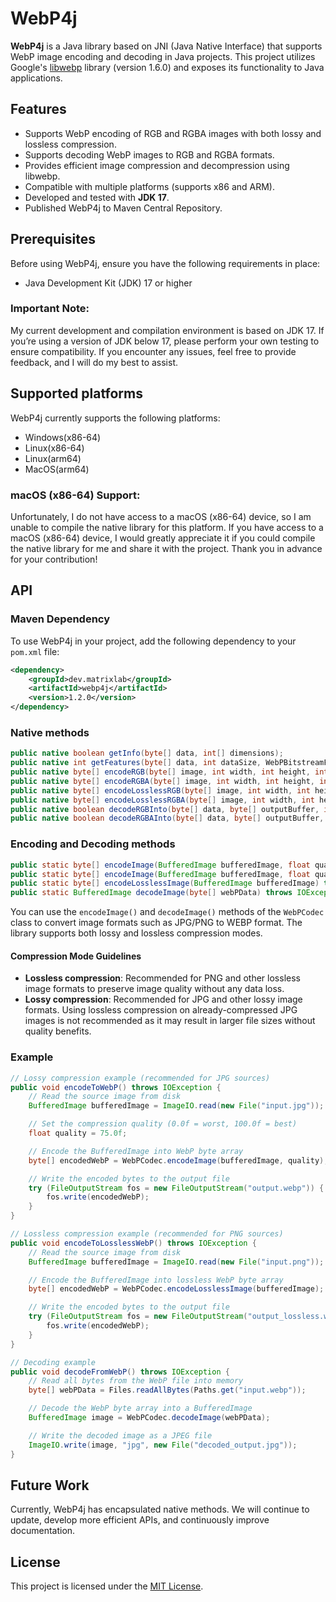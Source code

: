 # WebP4j

**WebP4j** is a Java library based on JNI (Java Native Interface) that supports WebP image encoding and decoding in Java projects. This project utilizes Google's [libwebp](https://developers.google.com/speed/webp) library (version 1.6.0) and exposes its functionality to Java applications.

## Features

- Supports WebP encoding of RGB and RGBA images with both lossy and lossless compression.
- Supports decoding WebP images to RGB and RGBA formats.
- Provides efficient image compression and decompression using libwebp.
- Compatible with multiple platforms (supports x86 and ARM).
- Developed and tested with **JDK 17**.
- Published WebP4j to Maven Central Repository.

## Prerequisites

Before using WebP4j, ensure you have the following requirements in place:

- Java Development Kit (JDK) 17 or higher

### Important Note:

My current development and compilation environment is based on JDK 17. If you’re using a version of JDK below 17, please perform your own testing to ensure compatibility. If you encounter any issues, feel free to provide feedback, and I will do my best to assist.

## Supported platforms

WebP4j currently supports the following platforms:

- Windows(x86-64)
- Linux(x86-64)
- Linux(arm64)
- MacOS(arm64)

### macOS (x86-64) Support:

Unfortunately, I do not have access to a macOS (x86-64) device, so I am unable to compile the native library for this platform. If you have access to a macOS (x86-64) device, I would greatly appreciate it if you could compile the native library for me and share it with the project. Thank you in advance for your contribution!

## API

### Maven Dependency

To use WebP4j in your project, add the following dependency to your `pom.xml` file:

```xml
<dependency>
    <groupId>dev.matrixlab</groupId>
    <artifactId>webp4j</artifactId>
    <version>1.2.0</version>
</dependency>
```

### Native methods

```java
public native boolean getInfo(byte[] data, int[] dimensions);
public native int getFeatures(byte[] data, int dataSize, WebPBitstreamFeatures features);
public native byte[] encodeRGB(byte[] image, int width, int height, int stride, float quality);
public native byte[] encodeRGBA(byte[] image, int width, int height, int stride, float quality);
public native byte[] encodeLosslessRGB(byte[] image, int width, int height, int stride);
public native byte[] encodeLosslessRGBA(byte[] image, int width, int height, int stride);
public native boolean decodeRGBInto(byte[] data, byte[] outputBuffer, int outputStride);
public native boolean decodeRGBAInto(byte[] data, byte[] outputBuffer, int outputStride);
```

### Encoding and Decoding methods

```java
public static byte[] encodeImage(BufferedImage bufferedImage, float quality) throws IOException;
public static byte[] encodeImage(BufferedImage bufferedImage, float quality, boolean lossless) throws IOException;
public static byte[] encodeLosslessImage(BufferedImage bufferedImage) throws IOException;
public static BufferedImage decodeImage(byte[] webPData) throws IOException;
```

You can use the `encodeImage()` and `decodeImage()` methods of the `WebPCodec` class to convert image formats such as JPG/PNG to WEBP format. The library supports both lossy and lossless compression modes.

#### Compression Mode Guidelines

- **Lossless compression**: Recommended for PNG and other lossless image formats to preserve image quality without any data loss.
- **Lossy compression**: Recommended for JPG and other lossy image formats. Using lossless compression on already-compressed JPG images is not recommended as it may result in larger file sizes without quality benefits.

### Example

```java
// Lossy compression example (recommended for JPG sources)
public void encodeToWebP() throws IOException {
    // Read the source image from disk
    BufferedImage bufferedImage = ImageIO.read(new File("input.jpg"));

    // Set the compression quality (0.0f = worst, 100.0f = best)
    float quality = 75.0f;

    // Encode the BufferedImage into WebP byte array
    byte[] encodedWebP = WebPCodec.encodeImage(bufferedImage, quality);

    // Write the encoded bytes to the output file
    try (FileOutputStream fos = new FileOutputStream("output.webp")) {
        fos.write(encodedWebP);
    }
}

// Lossless compression example (recommended for PNG sources)
public void encodeToLosslessWebP() throws IOException {
    // Read the source image from disk
    BufferedImage bufferedImage = ImageIO.read(new File("input.png"));

    // Encode the BufferedImage into lossless WebP byte array
    byte[] encodedWebP = WebPCodec.encodeLosslessImage(bufferedImage);

    // Write the encoded bytes to the output file
    try (FileOutputStream fos = new FileOutputStream("output_lossless.webp")) {
        fos.write(encodedWebP);
    }
}

// Decoding example
public void decodeFromWebP() throws IOException {
    // Read all bytes from the WebP file into memory
    byte[] webPData = Files.readAllBytes(Paths.get("input.webp"));

    // Decode the WebP byte array into a BufferedImage
    BufferedImage image = WebPCodec.decodeImage(webPData);

    // Write the decoded image as a JPEG file
    ImageIO.write(image, "jpg", new File("decoded_output.jpg"));
}
```

## Future Work

Currently, WebP4j has encapsulated native methods. We will continue to update, develop more efficient APIs, and continuously improve documentation.

## License

This project is licensed under the [MIT License](https://opensource.org/licenses/MIT).
